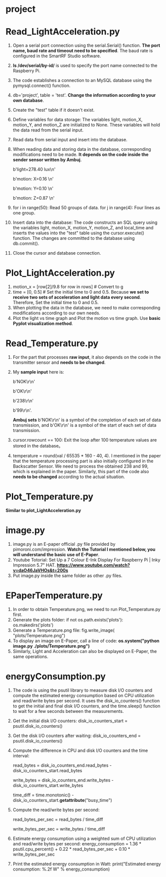 # project

# Read_LightAcceleration.py
1. Open a serial port connection using the serial.Serial() function. **The port name, baud rate and timeout need to be specified**. The baud rate is configured in the SmartRF Studio software.
2. **ls /dev/serial/by-id/** is used to specify the port name connected to the Raspberry Pi.
3. The code establishes a connection to an MySQL database using the pymysql.connect() function. 
4. db='project', table = 'test'. **Change the information according to your own database**.
5. Create the "test" table if it doesn't exist.
6. Define variables for data storage: The variables light, motion_X, motion_Y, and motion_Z are initialized to None. These variables will hold the data read from the serial input.
7. Read data from serial input and insert into the database.
8. When reading data and storing data in the database, corresponding modifications need to be made. **It depends on the code inside the sender sensor written by Ambuj**.

    b'light=278.40 lux\n'
    
    b'motion: X=0.16 \n'
    
    b'motion: Y=0.10 \n'
    
    b'motion: Z=0.87 \n'
9. for i in range(50): Read 50 groups of data. for j in range(4): Four lines as one group.
10. Insert data into the database: The code constructs an SQL query using the variables light, motion_X, motion_Y, motion_Z, and local_time and inserts the values into the "test" table using the cursor.execute() function. The changes are committed to the database using db.commit().
11. Close the cursor and database connection.


# Plot_LightAcceleration.py
1. motion_x = [row[2]/9.8 for row in rows] # Convert to g
2. time = [0, 0.5] # Set the initial time to 0 and 0.5. Because **we set to receive two sets of acceleration and light data every second**. Therefore, Set the initial time to 0 and 0.5.
3. When plotting the data in the database, we need to make corresponding modifications according to our own needs.
4. Plot the light vs time graph and Plot the motion vs time graph. Use **basic Pyplot visualization method**.


# Read_Temperature.py
1. For the part that processes **raw input**, it also depends on the code in the transmitter sensor and **needs to be changed**.
2. My **sample input** here is: 

    b'NOK\r\n'
  
    b'OK\r\n'
  
    b'238\r\n'
  
    b'99\r\n'.
    
    **Ambuj sets** b'NOK\r\n' is a symbol of the completion of each set of data transmission, and b'OK\r\n' is a symbol of the start of each set of data transmission.
  
3. cursor.rowcount == 100: Exit the loop after 100 temperature values are stored in the database。
4. temperature = round(val / 65535 * 160 - 40, 4). I mentioned in the paper that the temperature processing part is also initially configured in the Backscatter Sensor. We need to process the obtained 238 and 99, which is explained in the paper. Similarly, this part of the code also **needs to be changed** according to the actual situation.


# Plot_Temperature.py
**Similar to plot_LightAcceleration.py**


# image.py
1. image.py is an E-paper official .py file provided by pimoroni.com/impression. **Watch the Tutorial I mentioned below, you will understand the basic use of E-Paper**.
2. Youtube Totorial: Set Up a 7 Colour E-Ink Display For Raspberry Pi | Inky Impression 5.7" HAT.
    **https://www.youtube.com/watch?v=daO46JaVHOs&t=200s**
3. Put image.py inside the same folder as other .py files.


# EPaperTemperature.py
1. In order to obtain Temperature.png, we need to run Plot_Temperature.py first.
2. Generate the plots folder:
    if not os.path.exists('plots'):
    os.makedirs('plots')
3. Generate a Temperature.png file:
    fig.write_image(
    "plots/Temperature.png")
4. To display an image on E-Paper, call a line of code: **os.system("python image.py ./plots/Temperature.png")**
5. Similarly, Light and Acceleration can also be displayed on E-Paper, the same operations.


# energyConsumption.py
1. The code is using the psutil library to measure disk I/O counters and compute the estimated energy consumption based on CPU utilization and read/write bytes per second. It uses the disk_io_counters() function to get the initial and final disk I/O counters, and the time.sleep() function to wait for a few seconds between the measurements.
2. Get the initial disk I/O counters: disk_io_counters_start = psutil.disk_io_counters()
3. Get the disk I/O counters after waiting: disk_io_counters_end = psutil.disk_io_counters()
4. Compute the difference in CPU and disk I/O counters and the time interval: 

    read_bytes = disk_io_counters_end.read_bytes - disk_io_counters_start.read_bytes
    
    write_bytes = disk_io_counters_end.write_bytes - disk_io_counters_start.write_bytes
    
    time_diff = time.monotonic() - disk_io_counters_start.__getattribute__("busy_time")
5. Compute the read/write bytes per second: 

    read_bytes_per_sec = read_bytes / time_diff
    
    write_bytes_per_sec = write_bytes / time_diff
6. Estimate energy consumption using a weighted sum of CPU utilization and read/write bytes per second: energy_consumption = 1.36 * psutil.cpu_percent() + 0.22 * read_bytes_per_sec + 0.10 * write_bytes_per_sec
7. Print the estimated energy consumption in Watt: print("Estimated energy consumption: %.2f W" % energy_consumption)


